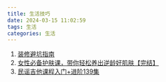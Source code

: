 ```yaml
---
title: 生活技巧
date: 2024-03-15 11:02:59
tags: 生活
categories: 生活
---
```



1. [装修避坑指南](https://pan.quark.cn/s/c5e9d7e86d59#/list/share)
2. [女性必备护肤课，带你轻松养出逆龄好肌肤【完结】](https://pan.quark.cn/s/0ddd4a4fe251#/list/share)
3. [民谣吉他课程入门+进阶139集](https://pan.quark.cn/s/dd59698869a8#/list/share)
